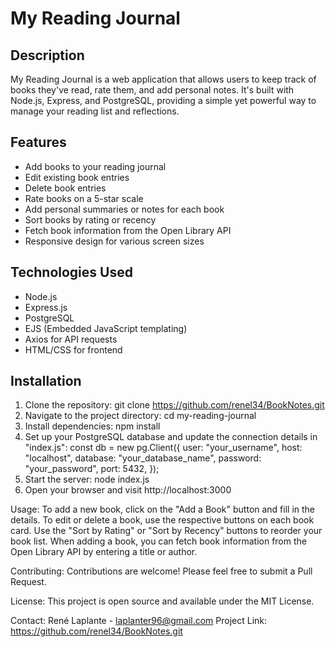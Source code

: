 # My Reading Journal

## Description
My Reading Journal is a web application that allows users to keep track of books they've read, rate them, and add personal notes. It's built with Node.js, Express, and PostgreSQL, providing a simple yet powerful way to manage your reading list and reflections.

## Features
- Add books to your reading journal
- Edit existing book entries
- Delete book entries
- Rate books on a 5-star scale
- Add personal summaries or notes for each book
- Sort books by rating or recency
- Fetch book information from the Open Library API
- Responsive design for various screen sizes

## Technologies Used
- Node.js
- Express.js
- PostgreSQL
- EJS (Embedded JavaScript templating)
- Axios for API requests
- HTML/CSS for frontend

## Installation

1. Clone the repository:    git clone https://github.com/renel34/BookNotes.git
2. Navigate to the project directory:  cd my-reading-journal
3. Install dependencies:  npm install
4. Set up your PostgreSQL database and update the connection details in "index.js":
  const db = new pg.Client({
  user: "your_username",
  host: "localhost",
  database: "your_database_name",
  password: "your_password",
  port: 5432,
});
5. Start the server: node index.js
6. Open your browser and visit http://localhost:3000

Usage: 
To add a new book, click on the "Add a Book" button and fill in the details.
To edit or delete a book, use the respective buttons on each book card.
Use the "Sort by Rating" or "Sort by Recency" buttons to reorder your book list.
When adding a book, you can fetch book information from the Open Library API by entering a title or author.

Contributing: 
Contributions are welcome! Please feel free to submit a Pull Request.

License: 
This project is open source and available under the MIT License.

Contact: 
René Laplante - laplanter96@gmail.com
Project Link: https://github.com/renel34/BookNotes.git
